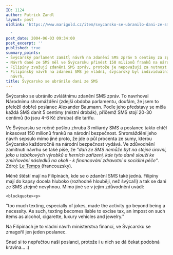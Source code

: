 ```yaml
---
ID: 1124
author: Patrick Zandl
layout: post
oldlink: 'https://www.marigold.cz/item/svycarsko-se-ubranilo-dani-ze-sms

  '
post_date: 2004-06-03 09:34:00
post_excerpt: ''
published: true
summary_points:
- Švýcarský parlament zamítl návrh na zdanění SMS zpráv 5 centimy za zprávu.
- Návrh daně ze SMS měl ve Švýcarsku přinést 150 milionů franků na národní bezpečnost.
- Filipíny zvažují zdanění SMS zpráv, protože je nepovažují za nutnost.
- Filipínský návrh na zdanění SMS je vládní, švýcarský byl individuální poslanecký
  návrh.
title: Švýcarsko se ubránilo dani ze SMS
---
```


<p>
Švýcarsko se ubránilo zvláštnímu zdanění SMS zpráv. To navrhoval Národnímu shromáždění (zdejší obdoba parlamentu, doufám, že jsem to přeložil dobře) poslanec Alexander Baumann. Podle jeho představy se měla každá SMS danit 5 centimy (místní drobák), přičemž SMS stojí  20-30 centimů (to jsou 4-6 Kč zhruba) dle tarifu. </p>

<p>
Ve Švýcarsku se ročně pošlou zhruba 3 miliardy SMS a poslanec takto chtěl inkasovat 150 milionů franků na národní bezpečnost. Shromáždění jeho návrh sepsulo mimo jiné proto, že jde o půl procenta ze sumy, kterou Švýcarsko každoročně na národní bezpečnost vydává. Ve zdůvodnění zamítnutí návrhu se také píše, že <i>"daň ze SMS nemůže být na stejné úrovni, jako u tabákových výrobků a herních zařízení, kde tyto daně slouží ke zmírňování následků na okolí - k financování zdravotní a sociální péče"</i>. Zdroj: <a href="http://www.letemps.ch/template/static.asp?ats=20040601114704157172019048030.xml">Le Temps </a>(francouzsky).</p>

<p>
Méně štěstí mají na Filipínách, kde se o zdanění SMS také jedná. Filipíny mají do kapsy docela hluboko (rozhodně hlouběji, než švýcaři) a tak se dani ze SMS zřejmě nevyhnou. Mimo jiné se v jejím zdůvodnění uvádí: </p>

	<blockquote><p>
"too much texting, especially of jokes, made the activity go beyond being a necessity. As such, texting becomes liable to excise tax, an impost on such items as alcohol, cigarette, luxury vehicles and jewelry." </p>
</blockquote>
<p>
Na Filipínách je to vládní návrh ministerstva financí, ve Švýcarsku se zmagořil jen jeden poslanec. </p>

<p>
Snad si to nepřečtou naši poslanci, protože i u nich se dá čekat podobná kravina... :(
</p>